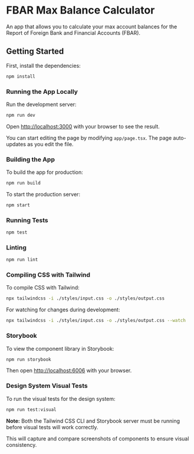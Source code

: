 # FBAR Max Balance Calculator

An app that allows you to calculate your max account balances for the Report of Foreign Bank and Financial Accounts (FBAR).

## Getting Started

First, install the dependencies:

```bash
npm install
```

### Running the App Locally

Run the development server:

```bash
npm run dev
```

Open [http://localhost:3000](http://localhost:3000) with your browser to see the result.

You can start editing the page by modifying `app/page.tsx`. The page auto-updates as you edit the file.

### Building the App

To build the app for production:

```bash
npm run build
```

To start the production server:

```bash
npm start
```

### Running Tests

```bash
npm test
```

### Linting

```bash
npm run lint
```

### Compiling CSS with Tailwind

To compile CSS with Tailwind:

```bash
npx tailwindcss -i ./styles/input.css -o ./styles/output.css
```

For watching for changes during development:

```bash
npx tailwindcss -i ./styles/input.css -o ./styles/output.css --watch
```

### Storybook

To view the component library in Storybook:

```bash
npm run storybook
```

Then open [http://localhost:6006](http://localhost:6006) with your browser.

### Design System Visual Tests

To run the visual tests for the design system:

```bash
npm run test:visual
```

**Note:** Both the Tailwind CSS CLI and Storybook server must be running before visual tests will work correctly.

This will capture and compare screenshots of components to ensure visual consistency.
